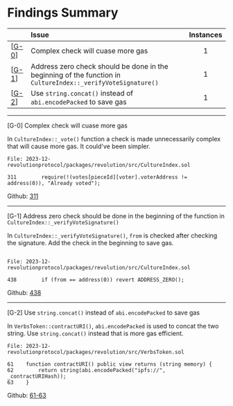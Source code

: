 # Findings Summary

| |Issue|Instances|
|-|:-|:-:|
| [[G-0](#gas-0)] | Complex check will cuase more gas | 1 |
| [[G-1](#gas-1)] | Address zero check should be done in the beginning of the function in `CultureIndex::_verifyVoteSignature()` | 1 |
| [[G-2](#gas-2)] |Use `string.concat()` instead of `abi.encodePacked` to save gas | 1 |

---

[G-0] Complex check will cuase more gas <a id="gas-0"></gas>

In `CultureIndex::_vote()` function a check is made unnecessarily complex that will cause more gas. It could've been simpler.

```solidity
File: 2023-12-revolutionprotocol/packages/revolution/src/CultureIndex.sol

311        require(!(votes[pieceId][voter].voterAddress != address(0)), "Already voted");

```

Github: [311](https://github.com/code-423n4/2023-12-revolutionprotocol/blob/d42cc62b873a1b2b44f57310f9d4bbfdd875e8d6/packages/revolution/src/CultureIndex.sol#L311)

---

[G-1] Address zero check should be done in the beginning of the function in `CultureIndex::_verifyVoteSignature()` <a id="gas-1"></a>

In `CultureIndex::_verifyVoteSignature()`, `from` is checked after checking the signature. Add the check in the beginning to save gas.

```solidity

File: 2023-12-revolutionprotocol/packages/revolution/src/CultureIndex.sol

438        if (from == address(0)) revert ADDRESS_ZERO();

```

Github: [438](https://github.com/code-423n4/2023-12-revolutionprotocol/blob/d42cc62b873a1b2b44f57310f9d4bbfdd875e8d6/packages/revolution/src/CultureIndex.sol#L438)

---

[G-2] Use `string.concat()` instead of `abi.encodePacked` to save gas <a id="gas-2"></a>

In `VerbsToken::contractURI()`, `abi.encodePacked` is used to concat the two string. Use `string.concat()` instead that is more gas efficient.


```solidity
File: 2023-12-revolutionprotocol/packages/revolution/src/VerbsToken.sol

61    function contractURI() public view returns (string memory) {
62        return string(abi.encodePacked("ipfs://", _contractURIHash));
63    }

```

Github: [61-63](https://github.com/code-423n4/2023-12-revolutionprotocol/blob/d42cc62b873a1b2b44f57310f9d4bbfdd875e8d6/packages/revolution/src/VerbsToken.sol#L161C1-L163C6)